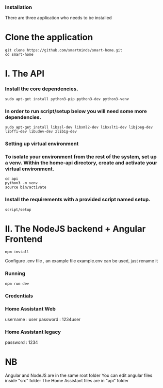 
### Installation
There are three application who needs to be installed

# Clone the application
```shell
git clone https://github.com/smartminds/smart-home.git
cd smart-home
```
# I. The API
### Install the core dependencies.

```shell
sudo apt-get install python3-pip python3-dev python3-venv
```
### In order to run script/setup below you will need some more dependencies.

```shell
sudo apt-get install libssl-dev libxml2-dev libxslt1-dev libjpeg-dev libffi-dev libudev-dev zlib1g-dev
```
### Setting up virtual environment
### To isolate your environment from the rest of the system, set up a venv. Within the home-api directory, create and activate your virtual environment.

```shell
cd api
python3 -m venv .
source bin/activate
```
### Install the requirements with a provided script named setup.

```shell
script/setup
```
# II. The NodeJS backend + Angular Frontend

```shell
npm install
```
Configure .env file , an example file example.env can be used, just rename it

### Running
```shell
npm run dev
```
### Credentials 
### Home Assistant Web
username : user
password : 1234user
### Home Assistant legacy
password : 1234

# NB
Angular and NodeJS are in the same root folder
You can edit angular files inside "src" folder
The Home Assistant files are in "api" folder
